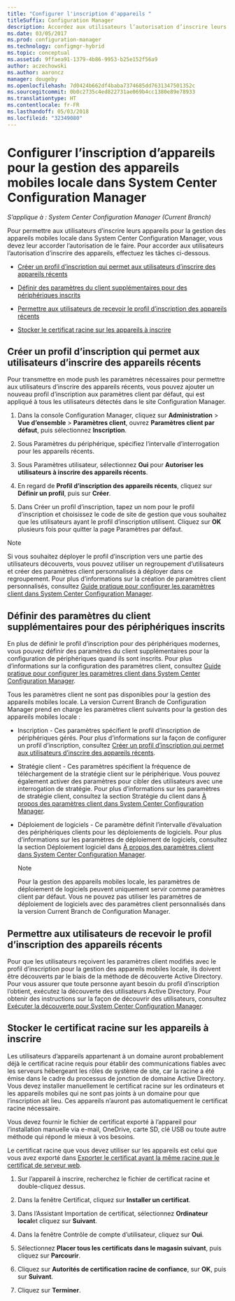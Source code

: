 ```yaml
---
title: "Configurer l'inscription d'appareils "
titleSuffix: Configuration Manager
description: Accordez aux utilisateurs l’autorisation d’inscrire leurs appareils pour la gestion des appareils mobiles locale dans System Center Configuration Manager.
ms.date: 03/05/2017
ms.prod: configuration-manager
ms.technology: configmgr-hybrid
ms.topic: conceptual
ms.assetid: 9ffaea91-1379-4b86-9953-b25e152f56a9
author: aczechowski
ms.author: aaroncz
manager: dougeby
ms.openlocfilehash: 7d0424b662df4baba7374685dd7631347501352c
ms.sourcegitcommit: 0b0c2735c4ed822731ae069b4cc1380e89e78933
ms.translationtype: HT
ms.contentlocale: fr-FR
ms.lasthandoff: 05/03/2018
ms.locfileid: "32349080"
---
```

# <a name="set-up-device-enrollment-for-on-premises-mobile-device-management-in-system-center-configuration-manager"></a>Configurer l’inscription d’appareils pour la gestion des appareils mobiles locale dans System Center Configuration Manager

*S’applique à : System Center Configuration Manager (Current Branch)*

Pour permettre aux utilisateurs d’inscrire leurs appareils pour la gestion des appareils mobiles locale dans System Center Configuration Manager, vous devez leur accorder l’autorisation de le faire. Pour accorder aux utilisateurs l’autorisation d’inscrire des appareils, effectuez les tâches ci-dessous.

-   [Créer un profil d’inscription qui permet aux utilisateurs d’inscrire des appareils récents](#bkmk_createProf)  

-   [Définir des paramètres du client supplémentaires pour des périphériques inscrits](#bkmk_addClient)  

-   [Permettre aux utilisateurs de recevoir le profil d’inscription des appareils récents](#bkmk_enableUsers)  

-   [Stocker le certificat racine sur les appareils à inscrire](#bkmk_storeCert)  

##  <a name="bkmk_createProf"></a> Créer un profil d’inscription qui permet aux utilisateurs d’inscrire des appareils récents  
 Pour transmettre en mode push les paramètres nécessaires pour permettre aux utilisateurs d’inscrire des appareils récents, vous pouvez ajouter un nouveau profil d’inscription aux paramètres client par défaut, qui est appliqué à tous les utilisateurs détectés dans le site Configuration Manager.  

1.  Dans la console Configuration Manager, cliquez sur **Administration** > **Vue d’ensemble** > **Paramètres client**, ouvrez **Paramètres client par défaut**, puis sélectionnez **Inscription**.  

2.  Sous Paramètres du périphérique, spécifiez l’intervalle d’interrogation pour les appareils récents.  

3.  Sous Paramètres utilisateur, sélectionnez **Oui** pour **Autoriser les utilisateurs à inscrire des appareils récents**.  

4.  En regard de **Profil d’inscription des appareils récents**, cliquez sur **Définir un profil**, puis sur **Créer**.  

5.  Dans Créer un profil d’inscription, tapez un nom pour le profil d’inscription et choisissez le code de site de gestion que vous souhaitez que les utilisateurs ayant le profil d’inscription utilisent. Cliquez sur **OK** plusieurs fois pour quitter la page Paramètres par défaut.  

> [!NOTE]  
>  Si vous souhaitez déployer le profil d’inscription vers une partie des utilisateurs découverts, vous pouvez utiliser un regroupement d’utilisateurs et créer des paramètres client personnalisés à déployer dans ce regroupement. Pour plus d’informations sur la création de paramètres client personnalisés, consultez [Guide pratique pour configurer les paramètres client dans System Center Configuration Manager](../../core/clients/deploy/configure-client-settings.md).  

##  <a name="bkmk_addClient"></a> Définir des paramètres du client supplémentaires pour des périphériques inscrits  
 En plus de définir le profil d’inscription pour des périphériques modernes, vous pouvez définir des paramètres du client supplémentaires pour la configuration de périphériques quand ils sont inscrits.  Pour plus d’informations sur la configuration des paramètres client, consultez [Guide pratique pour configurer les paramètres client dans System Center Configuration Manager](../../core/clients/deploy/configure-client-settings.md).  

 Tous les paramètres client ne sont pas disponibles pour la gestion des appareils mobiles locale. La version Current Branch de Configuration Manager prend en charge les paramètres client suivants pour la gestion des appareils mobiles locale :  

-   Inscription - Ces paramètres spécifient le profil d’inscription de périphériques gérés. Pour plus d’informations sur la façon de configurer un profil d’inscription, consultez [Créer un profil d’inscription qui permet aux utilisateurs d’inscrire des appareils récents](#bkmk_createProf).  

-   Stratégie client - Ces paramètres spécifient la fréquence de téléchargement de la stratégie client sur le périphérique. Vous pouvez également activer des paramètres pour cibler des utilisateurs avec une interrogation de stratégie. Pour plus d’informations sur les paramètres de stratégie client, consultez la section Stratégie du client dans [À propos des paramètres client dans System Center Configuration Manager](../../core/clients/deploy/about-client-settings.md).  

-   Déploiement de logiciels - Ce paramètre définit l’intervalle d’évaluation des périphériques clients pour les déploiements de logiciels. Pour plus d’informations sur les paramètres de déploiement de logiciels, consultez la section Déploiement logiciel dans [À propos des paramètres client dans System Center Configuration Manager](../../core/clients/deploy/about-client-settings.md).  

    > [!NOTE]  
    >  Pour la gestion des appareils mobiles locale, les paramètres de déploiement de logiciels peuvent uniquement servir comme paramètres client par défaut. Vous ne pouvez pas utiliser les paramètres de déploiement de logiciels avec des paramètres client personnalisés dans la version Current Branch de Configuration Manager.  

##  <a name="bkmk_enableUsers"></a> Permettre aux utilisateurs de recevoir le profil d’inscription des appareils récents  
 Pour que les utilisateurs reçoivent les paramètres client modifiés avec le profil d’inscription pour la gestion des appareils mobiles locale, ils doivent être découverts par le biais de la méthode de découverte Active Directory. Pour vous assurer que toute personne ayant besoin du profil d’inscription l’obtient, exécutez la découverte des utilisateurs Active Directory. Pour obtenir des instructions sur la façon de découvrir des utilisateurs, consultez [Exécuter la découverte pour System Center Configuration Manager](../../core/servers/deploy/configure/run-discovery.md).  

##  <a name="bkmk_storeCert"></a> Stocker le certificat racine sur les appareils à inscrire  
 Les utilisateurs d’appareils appartenant à un domaine auront probablement déjà le certificat racine requis pour établir des communications fiables avec les serveurs hébergeant les rôles de système de site, car la racine a été émise dans le cadre du processus de jonction de domaine Active Directory. Vous devez installer manuellement le certificat racine sur les ordinateurs et les appareils mobiles qui ne sont pas joints à un domaine pour que l’inscription ait lieu. Ces appareils n’auront pas automatiquement le certificat racine nécessaire.  

 Vous devez fournir le fichier de certificat exporté à l’appareil pour l’installation manuelle via e-mail, OneDrive, carte SD, clé USB ou toute autre méthode qui répond le mieux à vos besoins.  

 Le certificat racine que vous devez utiliser sur les appareils est celui que vous avez exporté dans [Exporter le certificat ayant la même racine que le certificat de serveur web](../../mdm/get-started/set-up-certificates-on-premises-mdm.md#bkmk_exportCert).  

1.  Sur l’appareil à inscrire, recherchez le fichier de certificat racine et double-cliquez dessus.  

2.  Dans la fenêtre Certificat, cliquez sur **Installer un certificat**.  

3.  Dans l’Assistant Importation de certificat, sélectionnez **Ordinateur local**et cliquez sur **Suivant**.  

4.  Dans la fenêtre Contrôle de compte d’utilisateur, cliquez sur **Oui**.  

5.  Sélectionnez **Placer tous les certificats dans le magasin suivant**, puis cliquez sur **Parcourir**.  

6.  Cliquez sur **Autorités de certification racine de confiance**, sur **OK**, puis sur **Suivant**.  

7.  Cliquez sur **Terminer**.  
